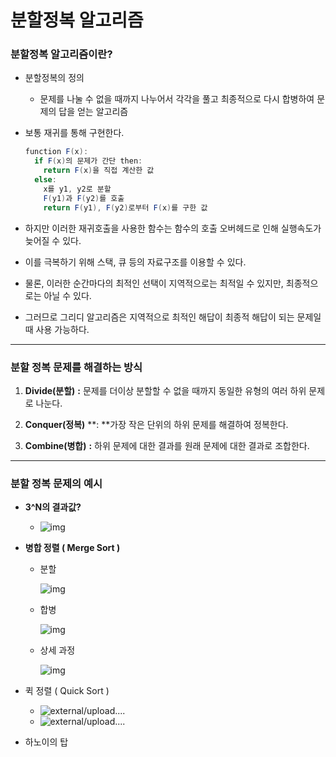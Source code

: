 # 분할정복 알고리즘
### 분할정복 알고리즘이란?

- 분할정복의 정의
  
  - 문제를 나눌 수 없을 때까지 나누어서 각각을 풀고 최종적으로 다시 합병하여 문제의 답을 얻는 알고리즘

- 보통 재귀를 통해 구현한다.

  ```java
  function F(x):
    if F(x)의 문제가 간단 then:
      return F(x)을 직접 계산한 값
    else:
      x를 y1, y2로 분할
      F(y1)과 F(y2)를 호출
      return F(y1), F(y2)로부터 F(x)를 구한 값
  ```

- 하지만 이러한 재귀호출을 사용한 함수는 함수의 호출 오버헤드로 인해 실행속도가 늦어질 수 있다.

- 이를 극복하기 위해 스택, 큐 등의 자료구조를 이용할 수 있다.

- 물론, 이러한 순간마다의 최적인 선택이 지역적으로는 최적일 수 있지만,
  최종적으로는 아닐 수 있다.
  
- 그러므로 그리디 알고리즘은
  지역적으로 최적인 해답이 최종적 해답이 되는 문제일때 사용 가능하다.

------

### 분할 정복 문제를 해결하는 방식

1. **Divide(분할)** **:**  문제를 더이상 분할할 수 없을 때까지 동일한 유형의 여러 하위 문제로 나눈다.

2. **Conquer(정복)** **: **가장 작은 단위의 하위 문제를 해결하여 정복한다.

3. **Combine(병합)** **:**  하위 문제에 대한 결과를 원래 문제에 대한 결과로 조합한다.

------

### 분할 정복 문제의 예시

- **3^N의 결과값?**
  - ![img](https://laboputer.github.io/assets/img/algorithm/algorithm/02_dc1.PNG)



- **병합 정렬 ( Merge Sort )**

  - 분할

    ![img](https://blog.kakaocdn.net/dn/7y9QD/btrduVdQkCG/OXMvQwfbjrkarKTw224BO1/img.png)

  - 합병

    ![img](https://blog.kakaocdn.net/dn/bTviDZ/btrdqiuxbTx/bMkjxRO4eR31FRY6mIK2RK/img.png)

  

  - 상세 과정

    ![img](https://blog.kakaocdn.net/dn/bjMqJZ/btrdtLP2USL/sxEqVfKdg9a8SvOTKcY9k1/img.png)

- 퀵 정렬 ( Quick Sort )

  - ![external/upload....](https://w.namu.la/s/b7a7b2b91c02d2eee34e490103db5af75618192715ae430b0d64fac25acc09bc06dfedd96cf363ff2dd511d8dbdb1dce7961edfdd8d67239b5c5415e5fff879851f9312137ba0bf3627c5e3c13afbd044d89393b8eec19899b113282e3126e46)
  - ![external/upload....](https://gmlwjd9405.github.io/images/algorithm-quick-sort/quick-sort.png)

- 하노이의 탑